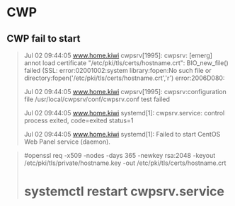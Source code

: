 # CWP

## CWP fail to start

> Jul 02 09:44:05 www.home.kiwi cwpsrv[1995]: cwpsrv: [emerg] annot load
> certificate "/etc/pki/tls/certs/hostname.crt": BIO_new_file() failed
> (SSL: error:02001002:system library:fopen:No such file or
> directory:fopen('/etc/pki/tls/certs/hostname.crt','r') error:2006D080:
> 
> Jul 02 09:44:05 www.home.kiwi cwpsrv[1995]: cwpsrv:configuration file
> /usr/local/cwpsrv/conf/cwpsrv.conf test failed
> 
> Jul 02 09:44:05 www.home.kiwi systemd[1]: cwpsrv.service: control
> process exited, code=exited status=1
> 
> Jul 02 09:44:05 www.home.kiwi systemd[1]: Failed to start CentOS Web
> Panel service (daemon).

> #openssl req -x509 -nodes -days 365 -newkey rsa:2048 -keyout /etc/pki/tls/private/hostname.key -out /etc/pki/tls/certs/hostname.crt
> # systemctl restart cwpsrv.service
<!--stackedit_data:
eyJoaXN0b3J5IjpbLTE0MjQyNzAxOTEsLTE5Mjc2MDA2NTJdfQ
==
-->